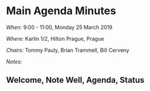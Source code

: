 
# Main Agenda Minutes

*When:* 9:00 - 11:00, Monday 25 March 2019

*Where:* 	Karlin 1/2, Hilton Prague, Prague

*Chairs:* Tommy Pauly, Brian Trammell, Bill Cerveny

*Notes:* 

## Welcome, Note Well, Agenda, Status
